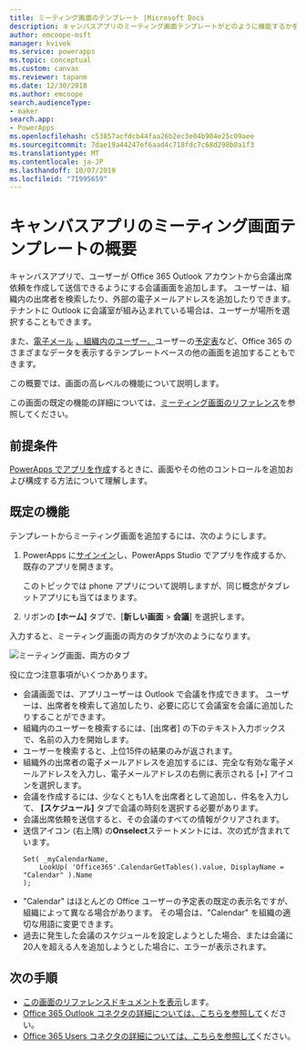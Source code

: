 ```yaml
---
title: ミーティング画面のテンプレート |Microsoft Docs
description: キャンバスアプリのミーティング画面テンプレートがどのように機能するかを理解し、独自のユースケースに合わせて画面を拡張する
author: emcoope-msft
manager: kvivek
ms.service: powerapps
ms.topic: conceptual
ms.custom: canvas
ms.reviewer: tapanm
ms.date: 12/30/2018
ms.author: emcoope
search.audienceType:
- maker
search.app:
- PowerApps
ms.openlocfilehash: c53857acfdcb44faa26b2ec3e04b904e25c09aee
ms.sourcegitcommit: 7dae19a44247ef6aad4c718fdc7c68d298b0a1f3
ms.translationtype: MT
ms.contentlocale: ja-JP
ms.lasthandoff: 10/07/2019
ms.locfileid: "71995659"
---
```

# <a name="overview-of-the-meeting-screen-template-for-canvas-apps"></a>キャンバスアプリのミーティング画面テンプレートの概要

キャンバスアプリで、ユーザーが Office 365 Outlook アカウントから会議出席依頼を作成して送信できるようにする会議画面を追加します。 ユーザーは、組織内の出席者を検索したり、外部の電子メールアドレスを追加したりできます。 テナントに Outlook に会議室が組み込まれている場合は、ユーザーが場所を選択することもできます。

また、[電子メール](email-screen-overview.md) [、組織内のユーザー、](people-screen-overview.md)ユーザーの[予定表](calendar-screen-overview.md)など、Office 365 のさまざまなデータを表示するテンプレートベースの他の画面を追加することもできます。

この概要では、画面の高レベルの機能について説明します。

この画面の既定の機能の詳細については、[ミーティング画面のリファレンス](meeting-screen-reference.md)を参照してください。

## <a name="prerequisite"></a>前提条件

[PowerApps でアプリを作成](../data-platform-create-app-scratch.md)するときに、画面やその他のコントロールを追加および構成する方法について理解します。

## <a name="default-functionality"></a>既定の機能

テンプレートからミーティング画面を追加するには、次のようにします。

1. PowerApps に[サインイン](http://web.powerapps.com?utm_source=padocs&utm_medium=linkinadoc&utm_campaign=referralsfromdoc)し、PowerApps Studio でアプリを作成するか、既存のアプリを開きます。

    このトピックでは phone アプリについて説明しますが、同じ概念がタブレットアプリにも当てはまります。

1. リボンの **[ホーム]** タブで、[**新しい画面** > **会議**] を選択します。

  入力すると、ミーティング画面の両方のタブが次のようになります。

  ![ミーティング画面、両方のタブ](media/meeting-screen/meeting-screen-full-both.png)

役に立つ注意事項がいくつかあります。

* 会議画面では、アプリユーザーは Outlook で会議を作成できます。
  ユーザーは、出席者を検索して追加したり、必要に応じて会議室を会議に追加したりすることができます。
* 組織内のユーザーを検索するには、[出席者] の下のテキスト入力ボックスで、名前の入力を開始します。
* ユーザーを検索すると、上位15件の結果のみが返されます。
* 組織外の出席者の電子メールアドレスを追加するには、完全な有効な電子メールアドレスを入力し、電子メールアドレスの右側に表示される [+] アイコンを選択します。
* 会議を作成するには、少なくとも1人を出席者として追加し、件名を入力して、 **[スケジュール]** タブで会議の時刻を選択する必要があります。
* 会議出席依頼を送信すると、その会議のすべての情報がクリアされます。
* 送信アイコン (右上隅) の**Onselect**ステートメントには、次の式が含まれています。
    ```powerapps-dot
    Set( _myCalendarName, 
        LookUp( 'Office365'.CalendarGetTables().value, DisplayName = "Calendar" ).Name 
    );
    ```
* "Calendar" はほとんどの Office ユーザーの予定表の既定の表示名ですが、組織によって異なる場合があります。 その場合は、"Calendar" を組織の適切な用語に変更できます。
* 過去に発生した会議のスケジュールを設定しようとした場合、または会議に20人を超える人を追加しようとした場合に、エラーが表示されます。

## <a name="next-steps"></a>次の手順

* [この画面のリファレンスドキュメントを表示](./meeting-screen-reference.md)します。
* [Office 365 Outlook コネクタの詳細については、こちらを参照して](../connections/connection-office365-outlook.md)ください。
* [Office 365 Users コネクタの詳細については、こちらを参照して](../connections/connection-office365-users.md)ください。
